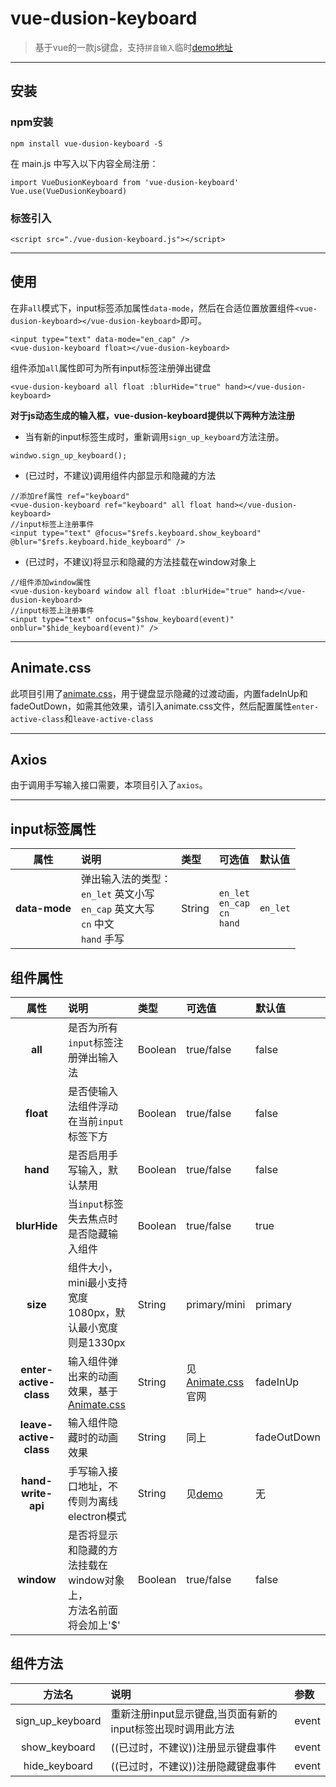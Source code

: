 # vue-dusion-keyboard

> 基于vue的一款js键盘，支持`拼音输入`临时[demo地址](http://jsrtj.fotoit.cn/iis/keyboard-demo/)
---

## 安装
### npm安装
```
npm install vue-dusion-keyboard -S
```
在 main.js 中写入以下内容全局注册：
```
import VueDusionKeyboard from 'vue-dusion-keyboard'
Vue.use(VueDusionKeyboard)
```

### 标签引入
```
<script src="./vue-dusion-keyboard.js"></script>
```

---
## 使用
在非`all`模式下，input标签添加属性`data-mode`，然后在合适位置放置组件`<vue-dusion-keyboard></vue-dusion-keyboard>`即可。
```
<input type="text" data-mode="en_cap" />
<vue-dusion-keyboard float></vue-dusion-keyboard>
```

组件添加`all`属性即可为所有input标签注册弹出键盘
```
<vue-dusion-keyboard all float :blurHide="true" hand></vue-dusion-keyboard>
```

**对于js动态生成的输入框，vue-dusion-keyboard提供以下两种方法注册**
- 当有新的input标签生成时，重新调用`sign_up_keyboard`方法注册。
```
windwo.sign_up_keyboard();
```
- (已过时，不建议)调用组件内部显示和隐藏的方法
```
//添加ref属性 ref="keyboard"
<vue-dusion-keyboard ref="keyboard" all float hand></vue-dusion-keyboard>
//input标签上注册事件
<input type="text" @focus="$refs.keyboard.show_keyboard" @blur="$refs.keyboard.hide_keyboard" />
```
- (已过时，不建议)将显示和隐藏的方法挂载在window对象上
```
//组件添加window属性
<vue-dusion-keyboard window all float :blurHide="true" hand></vue-dusion-keyboard>
//input标签上注册事件
<input type="text" onfocus="$show_keyboard(event)" onblur="$hide_keyboard(event)" />
```
---



## Animate.css
此项目引用了[animate.css](https://daneden.github.io/animate.css/)，用于键盘显示隐藏的过渡动画，内置fadeInUp和fadeOutDown，如需其他效果，请引入animate.css文件，然后配置属性`enter-active-class`和`leave-active-class`

---
## Axios
由于调用手写输入接口需要，本项目引入了`axios`。

---
## input标签属性
|属性|说明|类型|可选值|默认值|
|:-:|:-|:-|:-|:-|
|**data-mode**|弹出输入法的类型：<br>`en_let` 英文小写<br>`en_cap` 英文大写<br>`cn` 中文<br>`hand` 手写|String|`en_let`<br>`en_cap`<br>`cn`<br>`hand`|`en_let`|

## 组件属性
|属性|说明|类型|可选值|默认值|
|:-:|:-|:-|:-|:-|
|**all**|是否为所有`input`标签注册弹出输入法|Boolean|true/false|false|
|**float**|是否使输入法组件浮动在当前`input`标签下方|Boolean|true/false|false|
|**hand**|是否启用手写输入，默认禁用|Boolean|true/false|false|
|**blurHide**|当`input`标签失去焦点时是否隐藏输入组件|Boolean|true/false|true|
|**size**|组件大小，mini最小支持宽度1080px，默认最小宽度则是1330px|String|primary/mini|primary|
|**enter-active-class**|输入组件弹出来的动画效果，基于[Animate.css](https://daneden.github.io/animate.css/)|String|见 [Animate.css](https://daneden.github.io/animate.css/) 官网|fadeInUp|
|**leave-active-class**|输入组件隐藏时的动画效果|String|同上|fadeOutDown|
|**hand-write-api**|手写输入接口地址，不传则为离线electron模式|String|见[demo](http://jsrtj.fotoit.cn/iis/keyboard-demo/)|无
|**window**|是否将显示和隐藏的方法挂载在window对象上，<br>方法名前面将会加上'$'|Boolean|true/false|false|

## 组件方法
|方法名|说明|参数|
|:-:|:-|:-|
|sign_up_keyboard|重新注册input显示键盘,当页面有新的input标签出现时调用此方法|event|
|show_keyboard|((已过时，不建议))注册显示键盘事件|event|
|hide_keyboard|((已过时，不建议))注册隐藏键盘事件|event|





